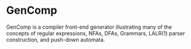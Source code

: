 # GenComp
GenComp is a compiler front-end generator illustrating many of the concepts of regular expressions, NFAs, DFAs, Grammars, LALR(1) parser construction, and push-down automata.
